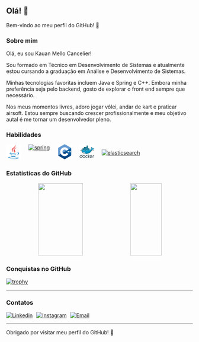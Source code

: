 ## Olá! 👋

Bem-vindo ao meu perfil do GitHub! 🚀

### Sobre mim
Olá, eu sou Kauan Mello Cancelier!

Sou formado em Técnico em Desenvolvimento de Sistemas e atualmente estou cursando a graduação em Análise e Desenvolvimento de Sistemas.

Minhas tecnologias favoritas incluem Java e Spring e C++. Embora minha preferência seja pelo backend, gosto de explorar o front end sempre que necessário.

Nos meus momentos livres, adoro jogar vôlei, andar de kart e praticar airsoft. Estou sempre buscando crescer profissionalmente e meu objetivo autal é me tornar um desenvolvedor pleno.

### Habilidades

<div style="display: flex; flex-wrap: wrap; gap: 20px">

 <a href="https://www.java.com" target="_blank" rel="noreferrer">     
    <img src="https://raw.githubusercontent.com/devicons/devicon/master/icons/java/java-original.svg" alt="java" width="40" height="40"/> 
  </a>

  <a href="https://spring.io/" target="_blank" rel="noreferrer"> 
    <img src="https://www.vectorlogo.zone/logos/springio/springio-icon.svg" alt="spring" width="40" height="40"/> 
  </a> 
  
  <a href="https://www.w3schools.com/cpp/" target="_blank" rel="noreferrer"> 
    <img src="https://raw.githubusercontent.com/devicons/devicon/master/icons/cplusplus/cplusplus-original.svg" alt="cplusplus" width="40" height="40"/> 
  </a> 

  <a href="https://www.docker.com/" target="_blank" rel="noreferrer">
    <img src="https://raw.githubusercontent.com/devicons/devicon/master/icons/docker/docker-original-wordmark.svg" alt="docker" width="40" height="40"/> 
  </a>
  
  <a href="https://www.elastic.co/elasticsearch/" target="_blank" rel="noreferrer"> <img src="https://www.vectorlogo.zone/logos/elastic/elastic-icon.svg" alt="elasticsearch" width="40" height="40"/> </a> 


  
</div>

### Estatísticas do GitHub

<div align="center">
  <img width="49%" height="195px" src="https://github-readme-stats.vercel.app/api?username=kauan-cancelier&show_icons=true&count_private=true&hide_border=true&title_color=8A2BE2&icon_color=4B0082&text_color=48D1CC&bg_color=0d1117" /> 
  <img width="41%" height="195px" src="https://github-readme-stats.vercel.app/api/top-langs/?username=kauan-cancelier&layout=compact&hide_border=true&title_color=8A2BE2&text_color=48D1CC&bg_color=0d1117" />



</div>

### Conquistas no GitHub

[![trophy](https://github-profile-trophy.vercel.app/?username=kauan-cancelier&theme=onedark&row=1&margin-w=15&margin-h=15)](https://github.com/ryo-ma/github-profile-trophy)

---

### Contatos

<div style="display: flex; gap: 10px;">
  <a href="https://www.linkedin.com/in/kauan-mello-cancelier-a23b90233/">
    <img alt="Linkedin" width=40px src="https://img.icons8.com/color/48/000000/linkedin.png"/> 
  </a>

  <a href="https://www.instagram.com/kauancancelier/">
    <img alt="Instagram" width=40px src="https://i0.wp.com/www.multarte.com.br/wp-content/uploads/2019/03/logo-instagram-png-fundo-transparente2.png?resize=696%2C696&ssl=1"/>
  </a>

  <a href="mailto:kauanmellocancelier2005@gmail.com">
    <img alt="Email" width=40px src="https://logospng.org/download/gmail/logo-gmail-2048.png"/>
  </a>
</div>


---

Obrigado por visitar meu perfil do GitHub! 🌟
